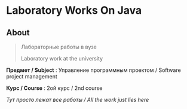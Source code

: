 # Laboratory Works On Java

## About

> Лабораторные работы в вузе
>
> Laboratory work at the university

**Предмет / Subject** :  Управление программным проектом / Software project management

**Курс / Course** : 2ой курс / 2nd course

_Тут просто лежат все работы / All the work just lies here_
